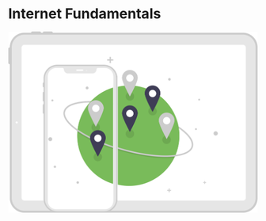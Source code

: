 # Internet Fundamentals

![internet-on-the-go](internet-fundamentals-assets/internet-on-the-go.svg)
